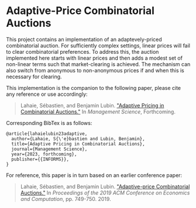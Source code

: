 # Adaptive-Price Combinatorial Auctions

This project contains an implementation of an adaptevely-priced combinatorial auction.  For sufficiently
complex settings, linear prices will fail to clear combinatorial preferences.  To address this, the auction
implemented here starts with linear prices and then adds
a modest set of non-linear terms such that market-clearing
is achieved.  The mechanism can also switch from anonymous
to non-anonymous prices if and when this is necessary for
clearing.

This implementation is the companion to the following paper, please cite any reference or use accordingly:

> Lahaie, Sébastien, and Benjamin Lubin. ["Adaptive Pricing in Combinatorial Auctions."]() In _Management Science_, Forthcoming.

Corresponding BibTex is as follows:

```
@article{lahaielubin23adaptive,
  author={Lahaie, S{\'e}bastien and Lubin, Benjamin},
  title={Adaptive Pricing in Combinatorial Auctions},
  journal={Management Science},
  year={2023, forthcoming},
  publisher={{INFORMS}},
}
```

For reference, this paper is in turn based on an earlier conference paper:

> Lahaie, Sébastien, and Benjamin Lubin. ["Adaptive-price Combinatorial Auctions."](https://dl.acm.org/doi/abs/10.1145/3328526.3329615) In _Proceedings of the 2019 ACM Conference on Economics and Computation_, pp. 749-750. 2019.

